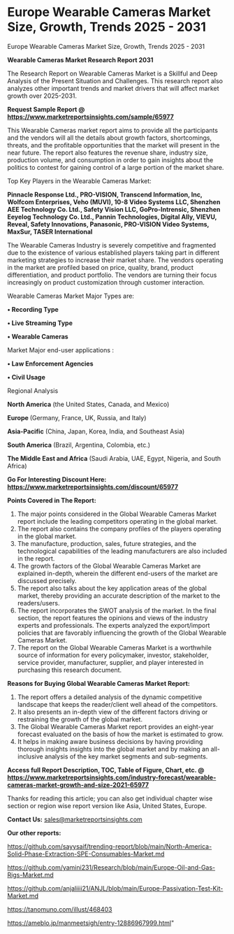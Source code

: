 # Europe Wearable Cameras Market Size, Growth, Trends 2025 - 2031
Europe Wearable Cameras Market Size, Growth, Trends 2025 - 2031

<strong>Wearable Cameras Market Research Report 2031</strong>

The Research Report on Wearable Cameras Market is a Skillful and Deep Analysis of the Present Situation and Challenges. This research report also analyzes other important trends and market drivers that will affect market growth over 2025-2031.

<strong>Request Sample Report @ <a href=https://www.marketreportsinsights.com/sample/65977>https://www.marketreportsinsights.com/sample/65977</a></strong>

This Wearable Cameras market report aims to provide all the participants and the vendors will all the details about growth factors, shortcomings, threats, and the profitable opportunities that the market will present in the near future. The report also features the revenue share, industry size, production volume, and consumption in order to gain insights about the politics to contest for gaining control of a large portion of the market share.

Top Key Players in the Wearable Cameras Market:

<strong>Pinnacle Response Ltd., PRO-VISION, Transcend Information, Inc, Wolfcom Enterprises, Veho (MUVI), 10-8 Video Systems LLC, Shenzhen AEE Technology Co. Ltd., Safety Vision LLC, GoPro-Intrensic, Shenzhen Eeyelog Technology Co. Ltd., Pannin Technologies, Digital Ally, VIEVU, Reveal, Safety Innovations, Panasonic, PRO-VISION Video Systems, MaxSur, TASER International</strong>

The Wearable Cameras Industry is severely competitive and fragmented due to the existence of various established players taking part in different marketing strategies to increase their market share. The vendors operating in the market are profiled based on price, quality, brand, product differentiation, and product portfolio. The vendors are turning their focus increasingly on product customization through customer interaction.

Wearable Cameras Market Major Types are:

<strong>• Recording Type

• Live Streaming Type

• Wearable Cameras</strong>

Market Major end-user applications :

<strong>• Law Enforcement Agencies

• Civil Usage</strong>

Regional Analysis

</u><strong><b>North America</b></strong> (the United States, Canada, and Mexico)

<strong><b>Europe </b></strong>(Germany, France, UK, Russia, and Italy)

<strong><b>Asia-Pacific</b></strong> (China, Japan, Korea, India, and Southeast Asia)

<strong><b>South America</b></strong> (Brazil, Argentina, Colombia, etc.)

<strong><b>The Middle East and Africa</b></strong> (Saudi Arabia, UAE, Egypt, Nigeria, and South Africa)

<strong>Go For Interesting Discount Here: <a href=https://www.marketreportsinsights.com/discount/65977>https://www.marketreportsinsights.com/discount/65977</a></strong>

<strong>Points Covered in The Report:</strong>
<ol>
  <li>The major points considered in the Global Wearable Cameras Market report include the leading competitors operating in the global market.</li>
  <li>The report also contains the company profiles of the players operating in the global market.</li>
  <li>The manufacture, production, sales, future strategies, and the technological capabilities of the leading manufacturers are also included in the report.</li>
  <li>The growth factors of the Global Wearable Cameras Market are explained in-depth, wherein the different end-users of the market are discussed precisely.</li>
  <li>The report also talks about the key application areas of the global market, thereby providing an accurate description of the market to the readers/users.</li>
  <li>The report incorporates the SWOT analysis of the market. In the final section, the report features the opinions and views of the industry experts and professionals. The experts analyzed the export/import policies that are favorably influencing the growth of the Global Wearable Cameras Market.</li>
  <li>The report on the Global Wearable Cameras Market is a worthwhile source of information for every policymaker, investor, stakeholder, service provider, manufacturer, supplier, and player interested in purchasing this research document.</li>
</ol>
<strong>Reasons for Buying Global Wearable Cameras Market Report:</strong>

<ol>
  <li>The report offers a detailed analysis of the dynamic competitive landscape that keeps the reader/client well ahead of the competitors.</li>
  <li>It also presents an in-depth view of the different factors driving or restraining the growth of the global market.</li>
  <li>The Global Wearable Cameras Market report provides an eight-year forecast evaluated on the basis of how the market is estimated to grow.</li>
  <li>It helps in making aware business decisions by having providing thorough insights insights into the global market and by making an all-inclusive analysis of the key market segments and sub-segments.</li>
</ol>
<strong>Access full Report Description, TOC, Table of Figure, Chart, etc. @ <a href=https://www.marketreportsinsights.com/industry-forecast/wearable-cameras-market-growth-and-size-2021-65977>https://www.marketreportsinsights.com/industry-forecast/wearable-cameras-market-growth-and-size-2021-65977</a></strong>


Thanks for reading this article; you can also get individual chapter wise section or region wise report version like Asia, United States, Europe.

<strong>Contact Us:</strong>
sales@marketreportsinsights.com

<strong>Our other reports:</strong>

<a href=https://github.com/sayysaif/trending-report/blob/main/North-America-Solid-Phase-Extraction-SPE-Consumables-Market.md>https://github.com/sayysaif/trending-report/blob/main/North-America-Solid-Phase-Extraction-SPE-Consumables-Market.md</a>

<a href=https://github.com/yamini231/Research/blob/main/Europe-Oil-and-Gas-Rigs-Market.md>https://github.com/yamini231/Research/blob/main/Europe-Oil-and-Gas-Rigs-Market.md</a>

<a href=https://github.com/anjaliiii21/ANJL/blob/main/Europe-Passivation-Test-Kit-Market.md>https://github.com/anjaliiii21/ANJL/blob/main/Europe-Passivation-Test-Kit-Market.md</a>

<a href=https://tanomuno.com/illust/468403>https://tanomuno.com/illust/468403</a>

<a href=https://ameblo.jp/manmeetsigh/entry-12886967999.html>https://ameblo.jp/manmeetsigh/entry-12886967999.html</a>"
